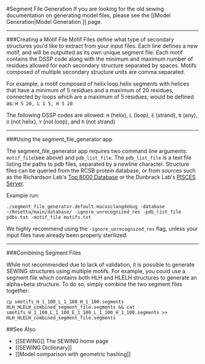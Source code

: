 #Segment File Generation
If you are looking for the old sewing documentation on generating model files, please see the [[Model Generation|Model Generation ]] page.


----------------------
###Creating a Motif File
Motif Files define what type of secondary structures you'd like to extract from your input files.
Each line defines a new motif, and will be outputted as its own unique segment file. Each motif contains the DSSP code along with the minimum and maximum number of residues allowed for each secondary structure separated by spaces. Motifs composed of multiple secondary structure units are comma separated. 

For example, a motif composed of helix loop helix segments with helices that have a minimum of 5 residues and a maximum of 20 residues, connected by loops which are a maximum of 5 residues, would be defined as: ```H 5 20, L 1 5, H 5 20```

The following DSSP codes are allowed: ```H``` (helix), ```L``` (loop), ```E``` (strand), ```N``` (any), ```U``` (not helix), ```Y``` (not loop), and ```R``` (not strand)

----------------------
###Using the segment_file_generator app

The segment_file_generator app requires two command line arguments: ```motif_file```(see above) and ```pdb_list_file```. The ```pdb_list_file``` is a text file listing the paths to pdb files, separated by a newline character. Structure files can be queried from the RCSB protein database, or from sources such as the Richardson Lab's [Top 8000 Database](http://kinemage.biochem.duke.edu/databases/top8000.php) or the Dunbrack Lab's [PISCES Server](http://dunbrack.fccc.edu/PISCES.php).

Example run:
```
./segment_file_generator.default.macosclangdebug -database ~/Rosetta/main/database/ -ignore_unrecognized_res -pdb_list_file pdbs.txt -motif_file motifs.txt
```

We highly recommend using the ```-ignore_unrecognized_res``` flag, unless your input files have already been properly sterilized.

----------------------
###Combining Segment Files

While not recommended due to lack of validation, it is possible to generate SEWING structures using multiple motifs. For example, you could use a segment file which contains both HLH and HLELH structures to generate an alpha+beta structure. To do so, simply combine the two segment files together:

```
cp smotifs_H_1_100_L_1_100_H_1_100.segments HLH_HLELH_combined_segment_file.segments && cat smotifs_H_1_100_L_1_100_E_1_100_L_1_100_H_1_100.segments >> HLH_HLELH_combined_segment_file.segments
```


##See Also
* [[SEWING]] The SEWING home page
* [[SEWING Dictionary]]
* [[Model comparison with geometric hashing]]